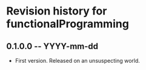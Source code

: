 # Revision history for functionalProgramming

## 0.1.0.0 -- YYYY-mm-dd

* First version. Released on an unsuspecting world.
